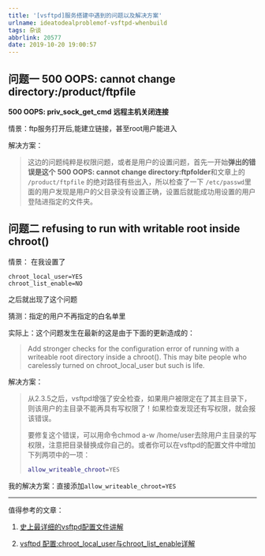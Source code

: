 ```yaml
---
title: '[vsftpd]服务搭建中遇到的问题以及解决方案'
urlname: ideatodealproblemof-vsftpd-whenbuild
tags: 杂谈
abbrlink: 20577
date: 2019-10-20 19:00:57
---
```


## **问题一** **500 OOPS: cannot change directory:/product/ftpfile** 
**500 OOPS: priv_sock_get_cmd** **远程主机关闭连接**

情景：ftp服务打开后,能建立链接，甚至root用户能进入

解决方案：

> 这边的问题纯粹是权限问题，或者是用户的设置问题，首先一开始**弹出的错误是这个** **500 OOPS: cannot change directory:ftpfolder**和文章上的 `/product/ftpfile` 的绝对路径有些出入，所以检查了一下 `/etc/passwd`里面的用户发现是用户的父目录没有设置正确，设置后就能成功用设置的用户登陆进指定的文件夹。

## **问题二** **refusing to run with writable root inside chroot()**

情景： 在我设置了

```
chroot_local_user=YES
chroot_list_enable=NO
```

之后就出现了这个问题

猜测：指定的用户不再指定的白名单里

实际上：这个问题发生在最新的这是由于下面的更新造成的：

> Add stronger checks for the configuration error of running with a writeable root directory inside a chroot(). This may bite people who carelessly turned on chroot_local_user but such is life.

 

解决方案：

> 从2.3.5之后，vsftpd增强了安全检查，如果用户被限定在了其主目录下，则该用户的主目录不能再具有写权限了！如果检查发现还有写权限，就会报该错误。
>
> 要修复这个错误，可以用命令chmod a-w /home/user去除用户主目录的写权限，注意把目录替换成你自己的。或者你可以在vsftpd的配置文件中增加下列两项中的一项：
>
> ```bash
> allow_writeable_chroot=YES
> ```

我的解决方案：直接添加`allow_writeable_chroot=YES`

---

值得参考的文章：

1. [史上最详细的vsftpd配置文件讲解](https://blog.csdn.net/weiyuefei/article/details/51564367)

1. [vsftpd 配置:chroot_local_user与chroot_list_enable详解](https://blog.csdn.net/bluishglc/article/details/42398811)